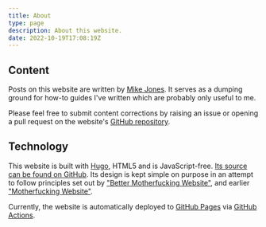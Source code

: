 ```yaml
---
title: About
type: page
description: About this website.
date: 2022-10-19T17:08:19Z
---
```


## Content

Posts on this website are written by [Mike Jones](https://github.com/n7st). It serves as a dumping ground for how-to
guides I've written which are probably only useful to me.

Please feel free to submit content corrections by raising an issue or opening a pull request on the website's
[GitHub repository](https://github.com/n7st/netsplit.uk).

## Technology

This website is built with [Hugo](https://gohugo.io), HTML5 and is JavaScript-free. [Its source can be found on GitHub](https://github.com/n7st/netsplit.uk).
Its design is kept simple on purpose in an attempt to follow principles set out by ["Better Motherfucking Website"](http://bettermotherfuckingwebsite.com/),
and earlier ["Motherfucking Website"](https://motherfuckingwebsite.com).

Currently, the website is automatically deployed to [GitHub Pages](https://pages.github.com/) via [GitHub Actions](https://github.com/features/actions).
